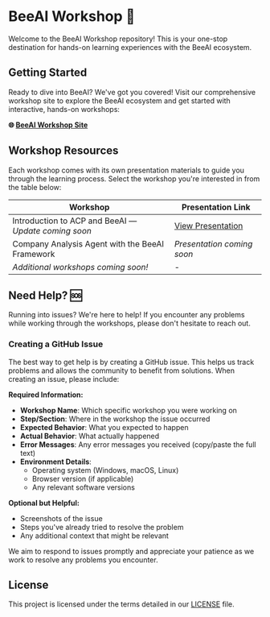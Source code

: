# BeeAI Workshop 🐝

Welcome to the BeeAI Workshop repository! This is your one-stop destination for hands-on learning experiences with the BeeAI ecosystem.

## Getting Started

Ready to dive into BeeAI? We've got you covered! Visit our comprehensive workshop site to explore the BeeAI ecosystem and get started with interactive, hands-on workshops:

**🌐 [BeeAI Workshop Site](https://ibm.github.io/beeai-workshop/)**

## Workshop Resources

Each workshop comes with its own presentation materials to guide you through the learning process. Select the workshop you're interested in from the table below:

| Workshop                                         | Presentation Link                                                              |
|--------------------------------------------------|---------------------------------------------------------------------------------|
| Introduction to ACP and BeeAI — *Update coming soon*        | [View Presentation](https://ibm.box.com/v/acp-beeai-workshop-deck)              |
| Company Analysis Agent with the BeeAI Framework | *Presentation coming soon*                                                     |
| *Additional workshops coming soon!*             | -                                                                               |


## Need Help? 🆘

Running into issues? We're here to help! If you encounter any problems while working through the workshops, please don't hesitate to reach out.

### Creating a GitHub Issue

The best way to get help is by creating a GitHub issue. This helps us track problems and allows the community to benefit from solutions. When creating an issue, please include:

**Required Information:**

- **Workshop Name**: Which specific workshop you were working on
- **Step/Section**: Where in the workshop the issue occurred
- **Expected Behavior**: What you expected to happen
- **Actual Behavior**: What actually happened
- **Error Messages**: Any error messages you received (copy/paste the full text)
- **Environment Details**:
  - Operating system (Windows, macOS, Linux)
  - Browser version (if applicable)
  - Any relevant software versions

**Optional but Helpful:**

- Screenshots of the issue
- Steps you've already tried to resolve the problem
- Any additional context that might be relevant

We aim to respond to issues promptly and appreciate your patience as we work to resolve any problems you encounter.

## License

This project is licensed under the terms detailed in our [LICENSE](./LICENSE) file.
